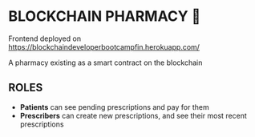 # BLOCKCHAIN PHARMACY 💊

Frontend deployed on https://blockchaindeveloperbootcampfin.herokuapp.com/

A pharmacy existing as a smart contract on the blockchain

## ROLES
- **Patients** can see pending prescriptions and pay for them
- **Prescribers** can create new prescriptions, and see their most recent prescriptions